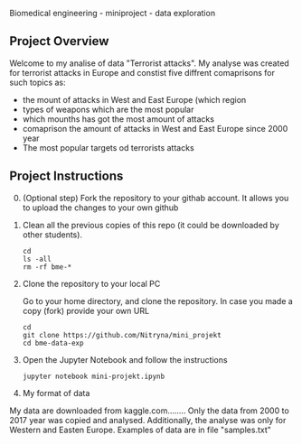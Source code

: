 
Biomedical engineering - miniproject - data exploration

## Project Overview

Welcome to my analise of data "Terrorist attacks". My analyse was created for terrorist attacks in Europe and constist five diffrent comaprisons for such topics as: 

- the mount of attacks in West and East Europe (which region
- types of weapons which are the most popular
- which mounths has got the most amount of attacks
- comaprison the amount of attacks in West and East Europe since 2000 year
- The most popular targets od terrorists attacks

## Project Instructions

0. (Optional step) Fork the repository to your githab account. It allows you to upload the changes to your own github

1. Clean all the previous copies of this repo (it could be downloaded by other students).

    ```
    cd
    ls -all
    rm -rf bme-*
    ```

2. Clone the repository to your local PC

    Go to your home directory, and clone the repository. In case you made a copy (fork) provide your own URL
    ```
    cd
    git clone https://github.com/Nitryna/mini_projekt
    cd bme-data-exp
    ```


4. Open the Jupyter Notebook and follow the instructions
	
    ```
    jupyter notebook mini-projekt.ipynb
    ```
  
5. My format of data

My data are downloaded from kaggle.com........ 
Only the data from 2000 to 2017 year was copied and analysed. Additionally, the analyse was only for Western and Easten Europe.
Examples of data are in file "samples.txt" 
